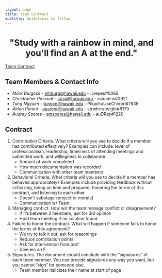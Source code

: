 ```yaml
---
layout: page
title: Team Contract
subtitle: Guidelines to follow
---
```


<h1 style="text-align: center;">"Study with a rainbow in mind, and you'll find an A at the end."</h1>
<a href="https://docs.google.com/document/d/1oX4d5HIBrm2Wsi5FQ2IpwNagkXJaMhHEUpm8CkWCZwE/edit" style="text-align: center">Team Contract</a>

## Team Members & Contact Info
- *Mark Burgess* - mhburg@hawaii.edu - .crepes#0086
- *Christopher Pascual* - casp@hawaii.edu - asiuanns#0921
- *Tung Ngyuen* - tungxn@hawaii.edu - PikachuUseChidori#7638
- *Alden Paroni* - aparoni@hawaii.edu - strwbrrytwlght#8179
- *Audrey Soares* - amsoares@hawaii.edu - auDRey#1220

## Contract

<ol>
    <li>
        Contribution Criteria. What criteria will you use to decide if a member has contributed effectively? Examples can include: level of professionalism, leadership, timeliness of attending meetings and submitted work, and willingness to collaborate.
        <ul>
            <li>Amount of work completed</li>
            <li>How much documentation was recorded</li>
            <li>Communication with other team members</li>
        </ul>
    </li>
    <li>
        Behavioral Criteria. What criteria will you use to decide if a member has behaved appropriately? Examples include providing feedback without criticizing, being on time and prepared, honoring the terms of this contract, and listening to each other.
        <ul>
            <li>Doesn't sabotage (project or morale)</li>
            <li>Communication w/ Team</li>
        </ul>
    </li>
    <li>
        Managing conflict. How will the team manage conflict or disagreement?
        <ul>
            <li>If it’s between 2 members, ask for 3rd opinion</li>
            <li>Hold team meeting if no solution found</li>
        </ul>
    </li>
    <li>
        Failure to honor the contract. What will happen if someone fails to honor the terms of this agreement?
        <ul>
            <li>We try to talk it out, ask for reasonings</li>
            <li>Reduce contribution points</li>
            <li>Ask for intervention from prof</li>
            <li>Give em an F</li>
        </ul>
    </li>
    <li>
        Signatures. The document should conclude with the “signatures” of each team member. You can provide signatures any way you want, but you cannot “sign” for someone else.
        <ul>
            <li>Team member italicizes their name at start of page</li>
        </ul>
    </li>
</ol>
